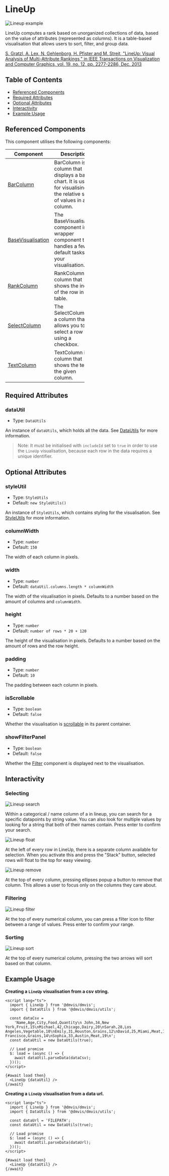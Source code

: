 # LineUp

![Lineup example](../media/lineup-example.png ':size=700')

LineUp computes a rank based on unorganized collections of data, based on the value of attributes (represented as columns). It is a table-based visualisation that allows users to sort, filter, and group data.

[S. Gratzl, A. Lex, N. Gehlenborg, H. Pfister and M. Streit, "LineUp: Visual Analysis of Multi-Attribute Rankings," in IEEE Transactions on Visualization and Computer Graphics, vol. 19, no. 12, pp. 2277-2286, Dec. 2013](https://ieeexplore.ieee.org/abstract/document/6634146)

## Table of Contents

- [Referenced Components](#referenced-components)
- [Required Attributes](#required-attributes)
- [Optional Attributes](#optional-attributes)
- [Interactivity](#interactivity)
- [Example Usage](#example-usage)

## Referenced Components

This component utilises the following components:

<table style="width: 50%">
  <thead>
    <tr>
      <th style="width: 20%;">Component</th>
      <th style="width: 80%;">Description</th>
    </tr>
  </thead>
  <tbody>
    <tr>
      <td><a href="#/columns/BarColumn.md">BarColumn</a></td>
      <td>BarColumn is a column that displays a bar chart. It is useful for visualising the relative size of values in a column.</td>
    </tr>
    <tr>
      <td><a href="#/components/BaseVisualisation.md">BaseVisualisation</a></td>
      <td>The BaseVisualisation component is a wrapper component that handles a few default tasks for your visualisation.</td>
    </tr>
    <tr>
      <td><a href="#/columns/RankColumn.md">RankColumn</a></td>
      <td>RankColumn is a column that shows the index of the row in the table.</td>
    </tr>
    <tr>
      <td><a href="#/columns/SelectColumn.md">SelectColumn</a></td>
      <td>The SelectColumn is a column that allows you to select a row using a checkbox.</td>
    </tr>
    <tr>
      <td><a href="#/columns/TextColumn.md">TextColumn</a></td>
      <td>TextColumn is a column that shows the text of the given column.</td>
    </tr>
  </tbody>
</table>

## Required Attributes

### dataUtil

- Type: `DataUtils`

An instance of `dataUtils`, which holds all the data. See [DataUtils](utils/DataUtils.md) for more information.

> Note: It must be initialised with `includeId` set to `true` in order to use the `LineUp` visualisation, because each row in the data requires a unique identifier.

## Optional Attributes

### styleUtil

- Type: `StyleUtils`
- Default: `new StyleUtils()`

An instance of `StyleUtils`, which contains styling for the visualisation. See [StyleUtils](utils/StyleUtils.md) for more information.

### columnWidth

- Type: `number`
- Default: `150`

The width of each column in pixels.

### width

- Type: `number`
- Default: `dataUtil.columns.length * columnWidth`

The width of the visualisation in pixels. Defaults to a number based on the amount of columns and `columnWidth`.

### height

- Type: `number`
- Default: `number of rows * 20 + 120`

The height of the visualisation in pixels. Defaults to a number based on the amount of rows and the row height.

### padding

- Type: `number`
- Default: `10`

The padding between each column in pixels.

### isScrollable

- Type: `boolean`
- Default: `false`

Whether the visualisation is [scrollable](components/Scrollable.md) in its parent container.

### showFilterPanel

- Type: `boolean`
- Default: `false`

Whether the [Filter](components/Filter.md) component is displayed next to the visualisation.

## Interactivity

### Selecting

![Lineup search](../media/lineup-search.png ':size=200')

Within a categorical / name column of a in lineup, you can search for a specific datapoints by string value. You can also look for multiple values by looking for a string that both of their names contain. Press enter to confirm your search.

![Lineup float](../media/lineup-float.png ':size=400')

At the left of every row in LineUp, there is a separate column available for selection. When you activate this and press the "Stack" button, selected rows will float to the top for easy viewing.

![Lineup remove](../media/lineup-remove.png ':size=200')

At the top of every column, pressing ellipses popup a button to remove that column. This allows a user to focus only on the columns they care about.

### Filtering

![Lineup filter](../media/lineup-filter.png ':size=200')

At the top of every numerical column, you can press a filter icon to filter between a range of values. Press enter to confirm your range.

### Sorting

![Lineup sort](../media/lineup-sort.png ':size=200')

At the top of every numerical column, pressing the two arrows will sort based on that column.

## Example Usage

<b>Creating a `LineUp` visualisation from a csv string.</b>

```svelte
<script lang="ts">
  import { LineUp } from '@dmvis/dmvis';
  import { DataUtils } from '@dmvis/dmvis/utils';

  const dataCsv =
    'Name,Age,City,Food,Quantity\n John,34,New York,Fruit,15\nMichael,42,Chicago,Dairy,20\nSarah,28,Los Angeles,Vegetable,10\nEmily,31,Houston,Grains,12\nDavid,25,Miami,Meat,18\nLisa,39,Seattle,Fruit,22\nMatthew,47,Denver,Vegetable,16\nEmma,36,Boston,Dairy,25\nJames,29,San Francisco,Grains,14\nSophia,33,Austin,Meat,19\n';
  const dataUtil = new DataUtils(true);

  // Load promise
  $: load = (async () => {
    await dataUtil.parseData(dataCsv);
  })();
</script>

{#await load then}
  <LineUp {dataUtil} />
{/await}
```

<b>Creating a `LineUp` visualisation from a data url.</b>

```svelte
<script lang="ts">
  import { LineUp } from '@dmvis/dmvis';
  import { DataUtils } from '@dmvis/dmvis/utils';

  const dataUrl = 'FILEPATH';
  const dataUtil = new DataUtils(true);

  // Load promise
  $: load = (async () => {
    await dataUtil.parseData(dataUrl);
  })();
</script>

{#await load then}
  <LineUp {dataUtil} />
{/await}
```
